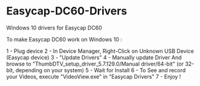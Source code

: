 # Easycap-DC60-Drivers
Windows 10 drivers for Easycap DC60

To make Easycap DC60 work on Windows 10 :

1 - Plug device
2 - In Device Manager, Right-Click on Unknown USB Device (Easycap device)
3 - "Update Drivers"
4 - Manually update Driver And browse to "ThumbDTV_setup_driver_5.7.129.0/Manual driver/64-bit" (or 32-bit, depending on your system)
5 - Wait for Install
6 - To See and record your Videos, execute "VideoView.exe" in "Easycap Drivers"
7 - Enjoy !
